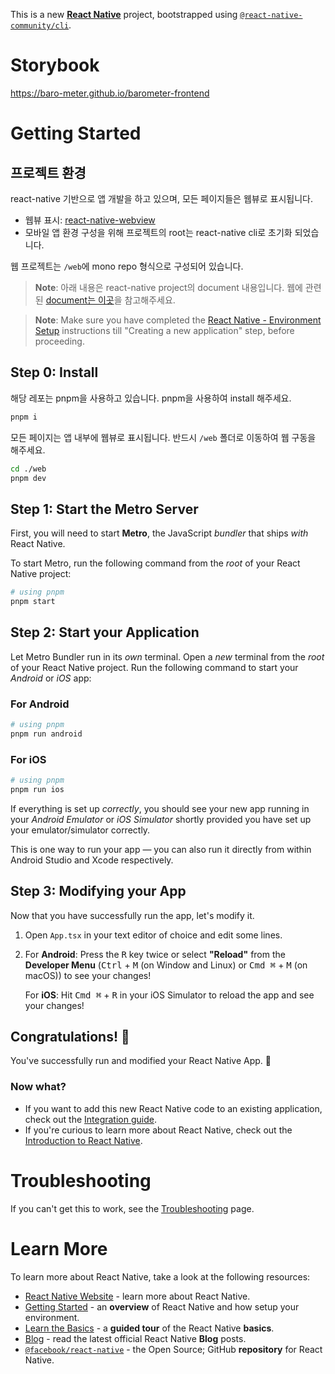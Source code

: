 This is a new [**React Native**](https://reactnative.dev) project, bootstrapped using [`@react-native-community/cli`](https://github.com/react-native-community/cli).

# Storybook

https://baro-meter.github.io/barometer-frontend

# Getting Started

## 프로젝트 환경

react-native 기반으로 앱 개발을 하고 있으며, 모든 페이지들은 웹뷰로 표시됩니다.

- 웹뷰 표시: [react-native-webview](https://github.com/react-native-webview/react-native-webview)
- 모바일 앱 환경 구성을 위해 프로젝트의 root는 react-native cli로 초기화 되었습니다.

웹 프로젝트는 `/web`에 mono repo 형식으로 구성되어 있습니다.

> **Note**: 아래 내용은 react-native project의 document 내용입니다.
> 웹에 관련된 [document는 이곳](./web#readme)을 참고해주세요.

> **Note**: Make sure you have completed the [React Native - Environment Setup](https://reactnative.dev/docs/environment-setup) instructions till "Creating a new application" step, before proceeding.

## Step 0: Install

해당 레포는 pnpm을 사용하고 있습니다.
pnpm을 사용하여 install 해주세요.

```bash
pnpm i
```

모든 페이지는 앱 내부에 웹뷰로 표시됩니다.
반드시 `/web` 폴더로 이동하여 웹 구동을 해주세요.

```bash
cd ./web
pnpm dev
```

## Step 1: Start the Metro Server

First, you will need to start **Metro**, the JavaScript _bundler_ that ships _with_ React Native.

To start Metro, run the following command from the _root_ of your React Native project:

```bash
# using pnpm
pnpm start
```

## Step 2: Start your Application

Let Metro Bundler run in its _own_ terminal. Open a _new_ terminal from the _root_ of your React Native project. Run the following command to start your _Android_ or _iOS_ app:

### For Android

```bash
# using pnpm
pnpm run android
```

### For iOS

```bash
# using pnpm
pnpm run ios
```

If everything is set up _correctly_, you should see your new app running in your _Android Emulator_ or _iOS Simulator_ shortly provided you have set up your emulator/simulator correctly.

This is one way to run your app — you can also run it directly from within Android Studio and Xcode respectively.

## Step 3: Modifying your App

Now that you have successfully run the app, let's modify it.

1. Open `App.tsx` in your text editor of choice and edit some lines.
2. For **Android**: Press the <kbd>R</kbd> key twice or select **"Reload"** from the **Developer Menu** (<kbd>Ctrl</kbd> + <kbd>M</kbd> (on Window and Linux) or <kbd>Cmd ⌘</kbd> + <kbd>M</kbd> (on macOS)) to see your changes!

   For **iOS**: Hit <kbd>Cmd ⌘</kbd> + <kbd>R</kbd> in your iOS Simulator to reload the app and see your changes!

## Congratulations! :tada:

You've successfully run and modified your React Native App. :partying_face:

### Now what?

- If you want to add this new React Native code to an existing application, check out the [Integration guide](https://reactnative.dev/docs/integration-with-existing-apps).
- If you're curious to learn more about React Native, check out the [Introduction to React Native](https://reactnative.dev/docs/getting-started).

# Troubleshooting

If you can't get this to work, see the [Troubleshooting](https://reactnative.dev/docs/troubleshooting) page.

# Learn More

To learn more about React Native, take a look at the following resources:

- [React Native Website](https://reactnative.dev) - learn more about React Native.
- [Getting Started](https://reactnative.dev/docs/environment-setup) - an **overview** of React Native and how setup your environment.
- [Learn the Basics](https://reactnative.dev/docs/getting-started) - a **guided tour** of the React Native **basics**.
- [Blog](https://reactnative.dev/blog) - read the latest official React Native **Blog** posts.
- [`@facebook/react-native`](https://github.com/facebook/react-native) - the Open Source; GitHub **repository** for React Native.

